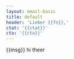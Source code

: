 ```yaml
---
layout: email-basic
title: default
header: 'Lieber {{fn}},'
ctat: '{{ctat}}'
cta: '{{cta}}'
---
```

{{msg}} hi theer
